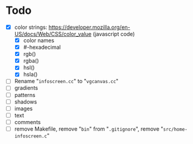 # Todo

- [x] color strings: https://developer.mozilla.org/en-US/docs/Web/CSS/color_value (javascript code)
    - [x] color names
    - [x] #-hexadecimal
    - [x] rgb()
    - [x] rgba()
    - [x] hsl()
    - [x] hsla()
- [ ] Rename "`infoscreen.cc`" to "`vgcanvas.cc`"
- [ ] gradients
- [ ] patterns
- [ ] shadows
- [ ] images
- [ ] text
- [ ] comments
- [ ] remove Makefile, remove "`bin`" from "`.gitignore`", remove "`src/home-infoscreen.c`"
